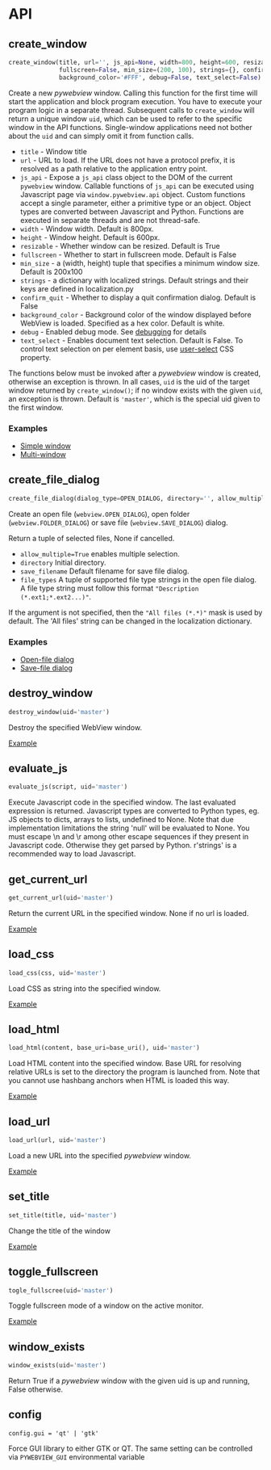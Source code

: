 
# API

## create_window

``` python
create_window(title, url='', js_api=None, width=800, height=600, resizable=True,\
              fullscreen=False, min_size=(200, 100), strings={}, confirm_quit=False, \
              background_color='#FFF', debug=False, text_select=False)
```
  
Create a new _pywebview_ window. Calling this function for the first time will start the application and block program execution. You have to execute your program logic in a separate thread. Subsequent calls to `create_window` will return a unique window `uid`, which can be used to refer to the specific window in the API functions. Single-window applications need not bother about the `uid` and can simply omit it from function calls.

* `title` - Window title
* `url` - URL to load. If the URL does not have a protocol prefix, it is resolved as a path relative to the application entry point.
* `js_api` - Expose a `js_api` class object to the DOM of the current `pywebview` window. Callable functions of `js_api` can be executed using Javascript page via `window.pywebview.api` object. Custom functions accept a single parameter, either a
 primitive type or an object. Object types are converted between Javascript and Python. Functions are executed in separate
  threads and are not thread-safe.
* `width` - Window width. Default is 800px.
* `height` - Window height. Default is 600px.
* `resizable` - Whether window can be resized. Default is True
* `fullscreen` - Whether to start in fullscreen mode. Default is False
* `min_size` - a (width, height) tuple that specifies a minimum window size. Default is 200x100
* `strings` - a dictionary with localized strings. Default strings and their keys are defined in localization.py
* `confirm_quit` - Whether to display a quit confirmation dialog. Default is False
* `background_color` - Background color of the window displayed before WebView is loaded. Specified as a hex color. Default is white.
* `debug` - Enabled debug mode. See [debugging](/guide/debugging.html) for details
* `text_select` - Enables document text selection. Default is False. To control text selection on per element basis, use [user-select](https://developer.mozilla.org/en-US/docs/Web/CSS/user-select) CSS property.

The functions below must be invoked after a _pywebview_ window is created, otherwise an exception is thrown.
In all cases, `uid` is the uid of the target window returned by `create_window()`; if no window exists with the given `uid`, an exception is thrown. Default is `'master'`, which is the special uid given to the first window.


### Examples
* [Simple window](/examples/open_url.html)
* [Multi-window](/examples/multiple_windows.html)

## create_file_dialog

``` python
create_file_dialog(dialog_type=OPEN_DIALOG, directory='', allow_multiple=False, save_filename='', file_types=())`
```

Create an open file (`webview.OPEN_DIALOG`), open folder (`webview.FOLDER_DIALOG`) or save file (`webview.SAVE_DIALOG`) dialog.

Return a tuple of selected files, None if cancelled.
  * `allow_multiple=True` enables multiple selection.
  * `directory` Initial directory.
  * `save_filename` Default filename for save file dialog.
  * `file_types` A tuple of supported file type strings in the open file dialog. A file type string must follow this format `"Description (*.ext1;*.ext2...)"`.

If the argument is not specified, then the `"All files (*.*)"` mask is used by default. The 'All files' string can be changed in the localization dictionary.

### Examples

* [Open-file dialog](/examples/open_file_dialog.html)
* [Save-file dialog](/examples/save_file_dialog.html)


## destroy_window

``` python
destroy_window(uid='master')
```

Destroy the specified WebView window.

[Example](/examples/destroy_window.html)

## evaluate_js

``` python
evaluate_js(script, uid='master')
```

Execute Javascript code in the specified window. The last evaluated expression is returned. Javascript types are converted to Python types, eg. JS objects to dicts, arrays to lists, undefined to None. Note that due implementation limitations the string 'null' will be evaluated to None.
You must escape \n and \r among other escape sequences if they present in Javascript code. Otherwise they get parsed by Python. r'strings' is a recommended way to load Javascript.

## get_current_url

``` python
get_current_url(uid='master')
```

Return the current URL in the specified window. None if no url is loaded.

[Example](/examples/get_current_url.html)

## load_css

``` python
load_css(css, uid='master')
```

Load CSS as string into the specified window.

[Example](/examples/css_load.html)



## load_html

``` python
load_html(content, base_uri=base_uri(), uid='master')
```

Load HTML content into the specified window. Base URL for resolving relative URLs is set to the directory the program is launched from. Note that you cannot use hashbang anchors when HTML is loaded this way.

[Example](/examples/html_load.html)

## load_url

``` python
load_url(url, uid='master')
```

Load a new URL into the specified _pywebview_ window. 

[Example](/examples/change_url.html)


## set_title

``` python
set_title(title, uid='master')
```

Change the title of the window

[Example](/examples/window_title_change.html)
    
## toggle_fullscreen

``` python
togle_fullscree(uid='master')
```

Toggle fullscreen mode of a window on the active monitor.

[Example](/examples/toggle_fullscreen.html)

## window_exists

``` python
window_exists(uid='master')
```

Return True if a _pywebview_ window with the given uid is up and running, False otherwise.


## config

``` 
config.gui = 'qt' | 'gtk'
```

Force GUI library to either GTK or QT. The same setting can be controlled via `PYWEBVIEW_GUI` environmental variable







